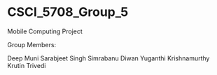 # CSCI_5708_Group_5

Mobile Computing Project

Group Members:

Deep Muni
Sarabjeet Singh
Simrabanu Diwan
Yuganthi Krishnamurthy
Krutin Trivedi
